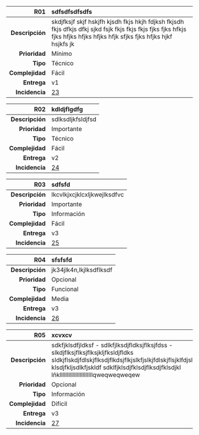 | **R01**     | **sdfsdfsdfsdfs**           |
| --------------: | :------------------- |
| **Descripción** | skdjfksjf skjf hskjfh kjsdh fkjs hkjh fdjksh fkjsdh fkjs dfkjs dfkj sjkd fsjk fkjs fkjs fkjs fjks fjks hfkjs fjks hfjks hfjks hfjks hfjk sfjks fjks hfjks hjkf hsjkfs jk             |
| **Prioridad**   | Mínimo           |
| **Tipo**        | Técnico                |
| **Complejidad** | Fácil         |
| **Entrega**     | v1             |
| **Incidencia**  | [23](https://github.com/ricpelo/pro/issues/23) |

[]()

| **R02**     | **kdldjflgdfg**           |
| --------------: | :------------------- |
| **Descripción** | sdlksdljkfsldjfsd             |
| **Prioridad**   | Importante           |
| **Tipo**        | Técnico                |
| **Complejidad** | Fácil         |
| **Entrega**     | v2             |
| **Incidencia**  | [24](https://github.com/ricpelo/pro/issues/24) |

[]()

| **R03**     | **sdfsfd**           |
| --------------: | :------------------- |
| **Descripción** | lkcvlkjxcjklcxljkwejlksdfvc             |
| **Prioridad**   | Importante           |
| **Tipo**        | Información                |
| **Complejidad** | Fácil         |
| **Entrega**     | v3             |
| **Incidencia**  | [25](https://github.com/ricpelo/pro/issues/25) |

[]()

| **R04**     | **sfsfsfd**           |
| --------------: | :------------------- |
| **Descripción** | jk34jlk4n,lkjlksdflksdf             |
| **Prioridad**   | Opcional           |
| **Tipo**        | Funcional                |
| **Complejidad** | Media         |
| **Entrega**     | v3             |
| **Incidencia**  | [26](https://github.com/ricpelo/pro/issues/26) |

[]()

| **R05**     | **xcvxcv**           |
| --------------: | :------------------- |
| **Descripción** | sdkfjklsdfjldksf - sdlkfjlksdjfldksjflksjfdss - slkdjflksjflksjflksjkljfksldjfldks sldkjflskdjfdlskjflksdjflkdsjflkjslkfjslkjfdlskjflsjklfdjslkjlskjdflks klsdjfkljsdlkfjskldf sdklfjklsdjfklsdjflksdjfklsdjkl lñklllllllllllllllllllllllqweqweqweqew             |
| **Prioridad**   | Opcional           |
| **Tipo**        | Información                |
| **Complejidad** | Difícil         |
| **Entrega**     | v3             |
| **Incidencia**  | [27](https://github.com/ricpelo/pro/issues/27) |

[]()

